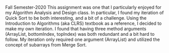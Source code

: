 Fall Semester-2020
This assignment was one that I particularly enjoyed for my Algorithm Analysis and Design class. In particular, 
I found my iteration of Quick Sort to be both interesting, and a bit of a challenge. Using the Introduction 
to Algorithms (aka CLRS) textbook as a reference, I decided to make my own iteration. I found that having three 
method arguments (ArrayList, bottomIndex, topIndex) was both redundant and a bit hard to follow. My iteration 
only required one argument (ArrayList) and utilized the concept of subarrays from Merge Sort.
